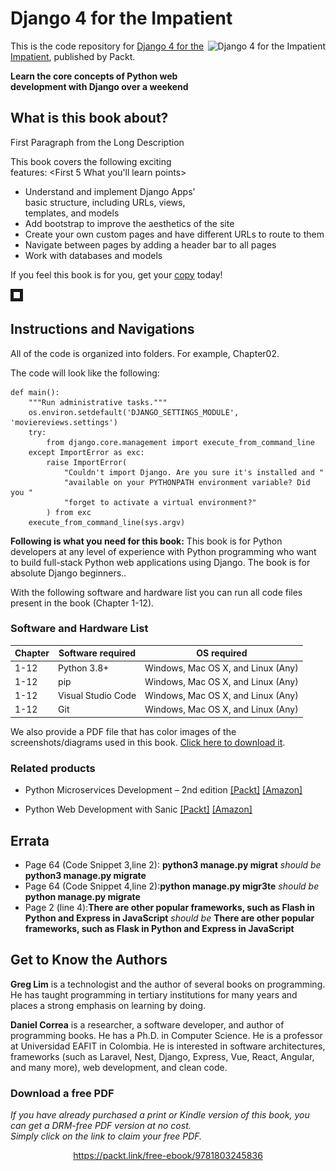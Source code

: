 


# Django 4 for the Impatient

<a href="https://www.packtpub.com/product/django-4-for-the-impatient/9781803245836?utm_source=github&utm_medium=repository&utm_campaign=9781803245836"><img src="https://static.packt-cdn.com/products/9781803245836/cover/smaller" alt="Django 4 for the Impatient" height="256px" align="right"></a>

This is the code repository for [Django 4 for the Impatient](https://www.packtpub.com/product/django-4-for-the-impatient/9781803245836?utm_source=github&utm_medium=repository&utm_campaign=9781803245836), published by Packt.

**Learn the core concepts of Python web development with Django over a weekend**

## What is this book about?
First Paragraph from the Long Description

This book covers the following exciting features: <First 5 What you'll learn points>
* Understand and implement Django Apps’ basic structure, including URLs, views, templates, and models
* Add bootstrap to improve the aesthetics of the site
* Create your own custom pages and have different URLs to route to them
* Navigate between pages by adding a header bar to all pages
* Work with databases and models

If you feel this book is for you, get your [copy](https://www.amazon.com/dp/1803245832) today!

<a href="https://www.packtpub.com/?utm_source=github&utm_medium=banner&utm_campaign=GitHubBanner"><img src="https://raw.githubusercontent.com/PacktPublishing/GitHub/master/GitHub.png" 
alt="https://www.packtpub.com/" border="5" /></a>


## Instructions and Navigations
All of the code is organized into folders. For example, Chapter02.

The code will look like the following:
```
def main():
    """Run administrative tasks."""
    os.environ.setdefault('DJANGO_SETTINGS_MODULE', 'moviereviews.settings')
    try:
        from django.core.management import execute_from_command_line
    except ImportError as exc:
        raise ImportError(
            "Couldn't import Django. Are you sure it's installed and "
            "available on your PYTHONPATH environment variable? Did you "
            "forget to activate a virtual environment?"
        ) from exc
    execute_from_command_line(sys.argv)

```

**Following is what you need for this book:**
This book is for Python developers at any level of experience with Python programming who want to build full-stack Python web applications using Django. The book is for absolute Django beginners..

With the following software and hardware list you can run all code files present in the book (Chapter 1-12).

### Software and Hardware List

| Chapter  | Software required                   | OS required                        |
| -------- | ------------------------------------| -----------------------------------|
| 1-12      | Python 3.8+                     | Windows, Mac OS X, and Linux (Any) |
| 1-12      | pip             | Windows, Mac OS X, and Linux (Any) |
| 1-12       | Visual Studio Code            | Windows, Mac OS X, and Linux (Any) |
| 1-12       | Git            | Windows, Mac OS X, and Linux (Any) |


We also provide a PDF file that has color images of the screenshots/diagrams used in this book. [Click here to download it](https://packt.link/s1vSa).


### Related products <Other books you may enjoy>
* Python Microservices Development – 2nd edition [[Packt]](https://www.packtpub.com/product/python-microservices-development-second-edition/9781801076302?utm_source=github&utm_medium=repository&utm_campaign=9781801076302) [[Amazon]](https://www.amazon.com/dp/1801076308)

* Python Web Development with Sanic [[Packt]](https://www.packtpub.com/product/python-web-development-with-sanic/9781801814416?utm_source=github&utm_medium=repository&utm_campaign=9781801814416) [[Amazon]](https://www.amazon.com/dp/1801814414)

## Errata 
 * Page 64 (Code Snippet 3,line 2):  **python3 manage.py migrat** _should be_ **python3 manage.py migrate**
 * Page 64 (Code Snippet 4,line 2):**python manage.py migr3te** _should be_ **python manage.py migrate**
 * Page 2 (line 4):**There are other popular frameworks, such as Flash in Python and Express in JavaScript** _should be_ **There are other popular frameworks, such as Flask in Python and Express in JavaScript**
 
## Get to Know the Authors
**Greg Lim**
is a technologist and the author of several books on programming. He has taught programming in tertiary institutions for many years and places a strong emphasis on learning by doing.

**Daniel Correa**
is a researcher, a software developer, and author of programming books. He has a Ph.D. in Computer Science. He is a professor at Universidad EAFIT in Colombia. He is interested in software architectures, frameworks (such as Laravel, Nest, Django, Express, Vue, React, Angular, and many more), web development, and clean code.


### Download a free PDF

 <i>If you have already purchased a print or Kindle version of this book, you can get a DRM-free PDF version at no cost.<br>Simply click on the link to claim your free PDF.</i>
<p align="center"> <a href="https://packt.link/free-ebook/9781803245836">https://packt.link/free-ebook/9781803245836 </a> </p>